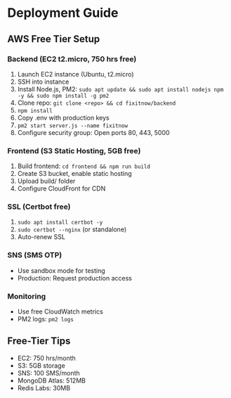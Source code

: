 # Deployment Guide

## AWS Free Tier Setup

### Backend (EC2 t2.micro, 750 hrs free)
1. Launch EC2 instance (Ubuntu, t2.micro)
2. SSH into instance
3. Install Node.js, PM2: `sudo apt update && sudo apt install nodejs npm -y && sudo npm install -g pm2`
4. Clone repo: `git clone <repo> && cd fixitnow/backend`
5. `npm install`
6. Copy .env with production keys
7. `pm2 start server.js --name fixitnow`
8. Configure security group: Open ports 80, 443, 5000

### Frontend (S3 Static Hosting, 5GB free)
1. Build frontend: `cd frontend && npm run build`
2. Create S3 bucket, enable static hosting
3. Upload build/ folder
4. Configure CloudFront for CDN

### SSL (Certbot free)
1. `sudo apt install certbot -y`
2. `sudo certbot --nginx` (or standalone)
3. Auto-renew SSL

### SNS (SMS OTP)
- Use sandbox mode for testing
- Production: Request production access

### Monitoring
- Use free CloudWatch metrics
- PM2 logs: `pm2 logs`

## Free-Tier Tips
- EC2: 750 hrs/month
- S3: 5GB storage
- SNS: 100 SMS/month
- MongoDB Atlas: 512MB
- Redis Labs: 30MB